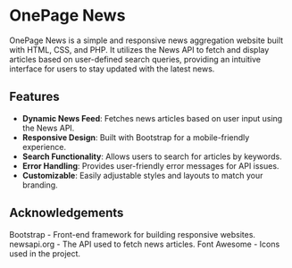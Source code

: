 # OnePage News

OnePage News is a simple and responsive news aggregation website built with HTML, CSS, and PHP. It utilizes the News API to fetch and display articles based on user-defined search queries, providing an intuitive interface for users to stay updated with the latest news.

## Features

- **Dynamic News Feed**: Fetches news articles based on user input using the News API.
- **Responsive Design**: Built with Bootstrap for a mobile-friendly experience.
- **Search Functionality**: Allows users to search for articles by keywords.
- **Error Handling**: Provides user-friendly error messages for API issues.
- **Customizable**: Easily adjustable styles and layouts to match your branding.


## Acknowledgements
Bootstrap - Front-end framework for building responsive websites.
newsapi.org - The API used to fetch news articles.
Font Awesome - Icons used in the project.
